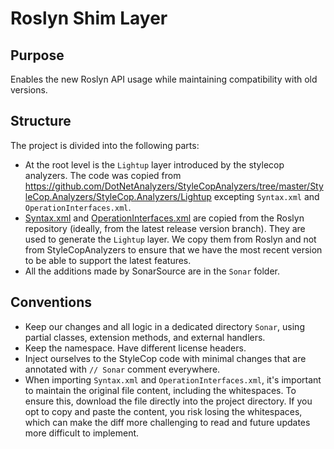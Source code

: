 # Roslyn Shim Layer

## Purpose

Enables the new Roslyn API usage while maintaining compatibility with old versions.

## Structure

The project is divided into the following parts:
- At the root level is the `Lightup` layer introduced by the stylecop analyzers. The code was copied from
  https://github.com/DotNetAnalyzers/StyleCopAnalyzers/tree/master/StyleCop.Analyzers/StyleCop.Analyzers/Lightup excepting `Syntax.xml` and `OperationInterfaces.xml`.
- [Syntax.xml](https://github.com/dotnet/roslyn/blob/main/src/Compilers/CSharp/Portable/Syntax/Syntax.xml) and [OperationInterfaces.xml](https://github.com/dotnet/roslyn/blob/main/src/Compilers/Core/Portable/Operations/OperationInterfaces.xml) are copied from the Roslyn repository (ideally, from the latest release version branch).
They are used to generate the `Lightup` layer. We copy them from Roslyn and not from StyleCopAnalyzers to ensure that we have the most recent version to be able to support the latest features.
- All the additions made by SonarSource are in the `Sonar` folder.

## Conventions

- Keep our changes and all logic in a dedicated directory `Sonar`, using partial classes, extension methods, and external handlers.
- Keep the namespace. Have different license headers.
- Inject ourselves to the StyleCop code with minimal changes that are annotated with `// Sonar` comment everywhere.
- When importing `Syntax.xml` and `OperationInterfaces.xml`, it's important to maintain the original file content, including the whitespaces. To ensure this, download the file directly into the project directory. If you opt to copy and paste the content, you risk losing the whitespaces, which can make the diff more challenging to read and future updates more difficult to implement.

